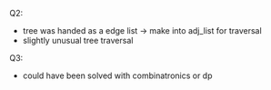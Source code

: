 Q2:

- tree was handed as a edge list -> make into adj_list for traversal
- slightly unusual tree traversal

Q3:

- could have been solved with combinatronics or dp
